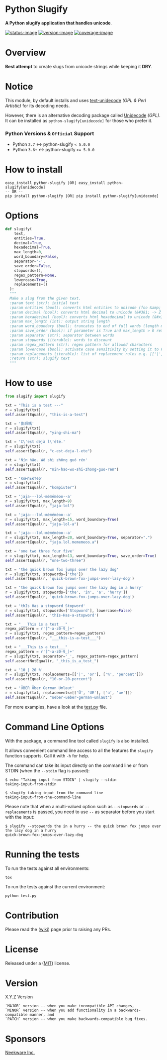 # Python Slugify

**A Python slugify application that handles unicode**.

[![status-image]][status-link]
[![version-image]][version-link]
[![coverage-image]][coverage-link]

# Overview

**Best attempt** to create slugs from unicode strings while keeping it **DRY**.

# Notice

This module, by default installs and uses [text-unidecode](https://github.com/kmike/text-unidecode) _(GPL & Perl Artistic)_ for its decoding needs.

However, there is an alternative decoding package called [Unidecode](https://github.com/avian2/unidecode) _(GPL)_. It can be installed as `python-slugify[unidecode]` for those who prefer it.

### Python Versions & `Official` Support

- Python `2.7` <-> python-slugify `< 5.0.0`
- Python `3.6+` <-> python-slugify `>= 5.0.0`

# How to install

    easy_install python-slugify |OR| easy_install python-slugify[unidecode]
    -- OR --
    pip install python-slugify |OR| pip install python-slugify[unidecode]

# Options

```python
def slugify(
    text,
    entities=True,
    decimal=True,
    hexadecimal=True,
    max_length=0,
    word_boundary=False,
    separator='-',
    save_order=False,
    stopwords=(),
    regex_pattern=None,
    lowercase=True,
    replacements=()
  ):
  """
  Make a slug from the given text.
  :param text (str): initial text
  :param entities (bool): converts html entities to unicode (foo &amp; bar -> foo-bar)
  :param decimal (bool): converts html decimal to unicode (&#381; -> Ž -> z)
  :param hexadecimal (bool): converts html hexadecimal to unicode (&#x17D; -> Ž -> z)
  :param max_length (int): output string length
  :param word_boundary (bool): truncates to end of full words (length may be shorter than max_length)
  :param save_order (bool): if parameter is True and max_length > 0 return whole words in the initial order
  :param separator (str): separator between words
  :param stopwords (iterable): words to discount
  :param regex_pattern (str): regex pattern for allowed characters
  :param lowercase (bool): activate case sensitivity by setting it to False
  :param replacements (iterable): list of replacement rules e.g. [['|', 'or'], ['%', 'percent']]
  :return (str): slugify text
  """
```

# How to use

```python
from slugify import slugify

txt = "This is a test ---"
r = slugify(txt)
self.assertEqual(r, "this-is-a-test")

txt = '影師嗎'
r = slugify(txt)
self.assertEqual(r, "ying-shi-ma")

txt = 'C\'est déjà l\'été.'
r = slugify(txt)
self.assertEqual(r, "c-est-deja-l-ete")

txt = 'Nín hǎo. Wǒ shì zhōng guó rén'
r = slugify(txt)
self.assertEqual(r, "nin-hao-wo-shi-zhong-guo-ren")

txt = 'Компьютер'
r = slugify(txt)
self.assertEqual(r, "kompiuter")

txt = 'jaja---lol-méméméoo--a'
r = slugify(txt, max_length=9)
self.assertEqual(r, "jaja-lol")

txt = 'jaja---lol-méméméoo--a'
r = slugify(txt, max_length=15, word_boundary=True)
self.assertEqual(r, "jaja-lol-a")

txt = 'jaja---lol-méméméoo--a'
r = slugify(txt, max_length=20, word_boundary=True, separator=".")
self.assertEqual(r, "jaja.lol.mememeoo.a")

txt = 'one two three four five'
r = slugify(txt, max_length=13, word_boundary=True, save_order=True)
self.assertEqual(r, "one-two-three")

txt = 'the quick brown fox jumps over the lazy dog'
r = slugify(txt, stopwords=['the'])
self.assertEqual(r, 'quick-brown-fox-jumps-over-lazy-dog')

txt = 'the quick brown fox jumps over the lazy dog in a hurry'
r = slugify(txt, stopwords=['the', 'in', 'a', 'hurry'])
self.assertEqual(r, 'quick-brown-fox-jumps-over-lazy-dog')

txt = 'thIs Has a stopword Stopword'
r = slugify(txt, stopwords=['Stopword'], lowercase=False)
self.assertEqual(r, 'thIs-Has-a-stopword')

txt = "___This is a test___"
regex_pattern = r'[^-a-z0-9_]+'
r = slugify(txt, regex_pattern=regex_pattern)
self.assertEqual(r, "___this-is-a-test___")

txt = "___This is a test___"
regex_pattern = r'[^-a-z0-9_]+'
r = slugify(txt, separator='_', regex_pattern=regex_pattern)
self.assertNotEqual(r, "_this_is_a_test_")

txt = '10 | 20 %'
r = slugify(txt, replacements=[['|', 'or'], ['%', 'percent']])
self.assertEqual(r, "10-or-20-percent")

txt = 'ÜBER Über German Umlaut'
r = slugify(txt, replacements=[['Ü', 'UE'], ['ü', 'ue']])
self.assertEqual(r, "ueber-ueber-german-umlaut")

```

For more examples, have a look at the [test.py](test.py) file.

# Command Line Options

With the package, a command line tool called `slugify` is also installed.

It allows convenient command line access to all the features the `slugify` function supports. Call it with `-h` for help.

The command can take its input directly on the command line or from STDIN (when the `--stdin` flag is passed):

```
$ echo "Taking input from STDIN" | slugify --stdin
taking-input-from-stdin
```

```
$ slugify taking input from the command line
taking-input-from-the-command-line
```

Please note that when a multi-valued option such as `--stopwords` or `--replacements` is passed, you need to use `--` as separator before you start with the input:

```
$ slugify --stopwords the in a hurry -- the quick brown fox jumps over the lazy dog in a hurry
quick-brown-fox-jumps-over-lazy-dog
```

# Running the tests

To run the tests against all environments:

    tox

To run the tests against the current environment:

    python test.py

# Contribution

Please read the ([wiki](https://github.com/un33k/python-slugify/wiki/Python-Slugify-Wiki)) page prior to raising any PRs.

# License

Released under a ([MIT](LICENSE)) license.

# Version

X.Y.Z Version

    `MAJOR` version -- when you make incompatible API changes,
    `MINOR` version -- when you add functionality in a backwards-compatible manner, and
    `PATCH` version -- when you make backwards-compatible bug fixes.

[status-image]: https://github.com/un33k/python-slugify/actions/workflows/ci.yml/badge.svg
[status-link]: https://github.com/un33k/python-slugify/actions/workflows/ci.yml
[version-image]: https://img.shields.io/pypi/v/python-slugify.svg
[version-link]: https://pypi.python.org/pypi/python-slugify
[coverage-image]: https://coveralls.io/repos/un33k/python-slugify/badge.svg
[coverage-link]: https://coveralls.io/r/un33k/python-slugify
[download-image]: https://img.shields.io/pypi/dm/python-slugify.svg
[download-link]: https://pypi.python.org/pypi/python-slugify

# Sponsors

[Neekware Inc.](http://neekware.com)
